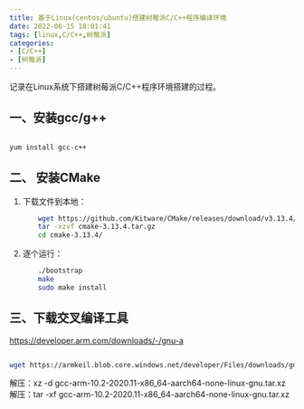 ```yaml
---
title: 基于Linux(centos/ubuntu)搭建树莓派C/C++程序编译环境
date: 2022-06-15 18:01:41
tags: [linux,C/C++,树莓派]
categories:
- [C/C++]
- [树莓派]
---
```


记录在Linux系统下搭建树莓派C/C++程序环境搭建的过程。

<!--more-->

## 一、安装gcc/g++

```bash

yum install gcc-c++

```

## 二、 安装CMake

1. 下载文件到本地：
```bash
       wget https://github.com/Kitware/CMake/releases/download/v3.13.4/cmake-3.13.4.tar.gz
       tar -xzvf cmake-3.13.4.tar.gz
       cd cmake-3.13.4/
```
2. 逐个运行：
```bash
       ./bootstrap
       make
       sudo make install
```

## 三、下载交叉编译工具


https://developer.arm.com/downloads/-/gnu-a

```bash

wget https://armkeil.blob.core.windows.net/developer/Files/downloads/gnu-a/10.2-2020.11/binrel/gcc-arm-10.2-2020.11-x86_64-aarch64-none-linux-gnu.tar.xz

```
解压：xz -d gcc-arm-10.2-2020.11-x86_64-aarch64-none-linux-gnu.tar.xz
解压：tar -xf gcc-arm-10.2-2020.11-x86_64-aarch64-none-linux-gnu.tar.xz
